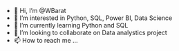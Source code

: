 - 👋 Hi, I’m @WBarat
- 👀 I’m interested in Python, SQL, Power BI, Data Science
- 🌱 I’m currently learning Python and SQL
- 💞️ I’m looking to collaborate on Data analystics project
- 📫 How to reach me ...

<!---
WBarat/WBarat is a ✨ special ✨ repository because its `README.md` (this file) appears on your GitHub profile.
You can click the Preview link to take a look at your changes.
--->
